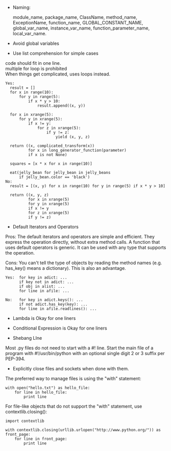 * Naming:

    module_name, package_name, ClassName, method_name, ExceptionName, function_name, GLOBAL_CONSTANT_NAME, global_var_name, instance_var_name, function_parameter_name, local_var_name.

* Avoid global variables

* Use list comprehension for simple cases

code should fit in one line.  
multiple for loop is prohibited  
When things get complicated, uses loops instead.  


    Yes:
      result = []
      for x in range(10):
          for y in range(5):
              if x * y > 10:
                  result.append((x, y))

      for x in xrange(5):
          for y in xrange(5):
              if x != y:
                  for z in xrange(5):
                      if y != z:
                          yield (x, y, z)

      return ((x, complicated_transform(x))
              for x in long_generator_function(parameter)
              if x is not None)

      squares = [x * x for x in range(10)]

      eat(jelly_bean for jelly_bean in jelly_beans
          if jelly_bean.color == 'black')
    No:
      result = [(x, y) for x in range(10) for y in range(5) if x * y > 10]

      return ((x, y, z)
              for x in xrange(5)
              for y in xrange(5)
              if x != y
              for z in xrange(5)
              if y != z)


* Default Iterators and Operators


Pros:
The default iterators and operators are simple and efficient. They express the operation directly, without extra method calls. A function that uses default operators is generic. It can be used with any type that supports the operation.

Cons:
You can't tell the type of objects by reading the method names (e.g. has_key() means a dictionary). This is also an advantage.

    Yes:  for key in adict: ...
          if key not in adict: ...
          if obj in alist: ...
          for line in afile: ...

    No:   for key in adict.keys(): ...
          if not adict.has_key(key): ...
          for line in afile.readlines(): ...

* Lambda is Okay for one liners

* Conditional Expression is Okay for one liners

* Shebang LIne

Most .py files do not need to start with a #! line. Start the main file of a program with #!/usr/bin/python with an optional single digit 2 or 3 suffix per PEP-394.


* Explicitly close files and sockets when done with them.

The preferred way to manage files is using the "with" statement:

    with open("hello.txt") as hello_file:
        for line in hello_file:
            print line

For file-like objects that do not support the "with" statement, use contextlib.closing():

    import contextlib

    with contextlib.closing(urllib.urlopen("http://www.python.org/")) as front_page:
        for line in front_page:
            print line


